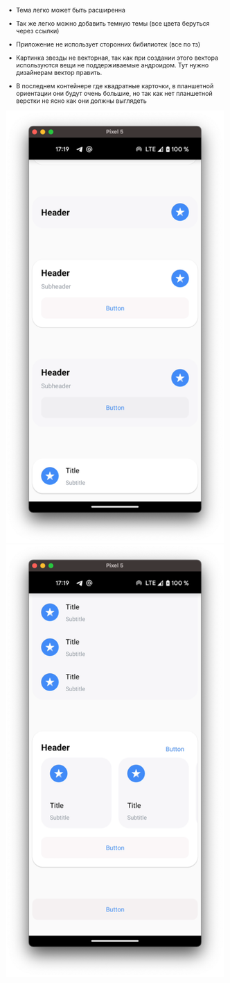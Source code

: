 * Тема легко может быть расширенна
* Так же легко можно добавить темную темы (все цвета беруться через ссылки)

* Приложение не использует сторонних бибилиотек (все по тз)
* Картинка звезды не векторная, так как при создании этого вектора используются вещи не поддерживаемые андроидом. Тут нужно дизайнерам вектор править.
* В последнем контейнере где квадратные карточки, в планшетной ориентации они будут очень большие, но так как нет планшетной верстки не ясно как они должны выглядеть

![Screen1.png](Screen1.png "Screen1.png")
![Screen2.png](Screen2.png "Screen2.png")